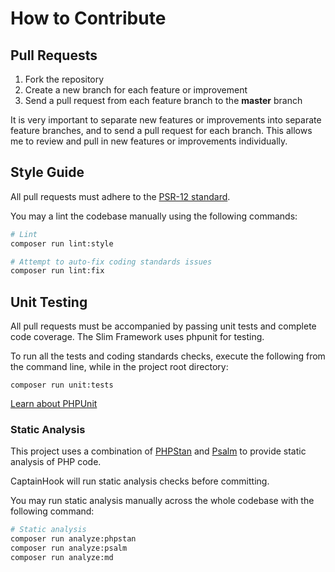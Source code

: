 # How to Contribute

## Pull Requests

1. Fork the repository
2. Create a new branch for each feature or improvement
3. Send a pull request from each feature branch to the **master** branch

It is very important to separate new features or improvements into separate feature branches, and to send a
pull request for each branch. This allows me to review and pull in new features or improvements individually.

## Style Guide

All pull requests must adhere to the [PSR-12 standard](https://github.com/php-fig/fig-standards/blob/master/accepted/PSR-12-extended-coding-style-guide.md).

You may a lint the codebase manually using the following commands:

``` bash
# Lint
composer run lint:style

# Attempt to auto-fix coding standards issues
composer run lint:fix
```

## Unit Testing

All pull requests must be accompanied by passing unit tests and complete code coverage. The Slim Framework uses phpunit for testing.

To run all the tests and coding standards checks, execute the following from the
command line, while in the project root directory:

```
composer run unit:tests
```

[Learn about PHPUnit](https://github.com/sebastianbergmann/phpunit/)

### Static Analysis

This project uses a combination of [PHPStan](https://github.com/phpstan/phpstan)
and [Psalm](https://github.com/vimeo/psalm) to provide static analysis of PHP
code.

CaptainHook will run static analysis checks before committing.

You may run static analysis manually across the whole codebase with the
following command:

``` bash
# Static analysis
composer run analyze:phpstan
composer run analyze:psalm
composer run analyze:md
```